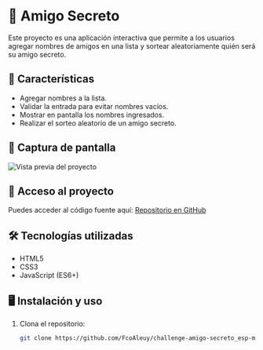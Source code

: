 # 🎁 Amigo Secreto

Este proyecto es una aplicación interactiva que permite a los usuarios agregar nombres de amigos en una lista y sortear aleatoriamente quién será su amigo secreto.

## 🚀 Características
- Agregar nombres a la lista.
- Validar la entrada para evitar nombres vacíos.
- Mostrar en pantalla los nombres ingresados.
- Realizar el sorteo aleatorio de un amigo secreto.

## 📸 Captura de pantalla
![Vista previa del proyecto](https://prnt.sc/oKf1B_GXj_Kk)

## 📂 Acceso al proyecto
Puedes acceder al código fuente aquí: [Repositorio en GitHub](https://github.com/FcoAleuy/challenge-amigo-secreto_esp-main)

## 🛠️ Tecnologías utilizadas
- HTML5
- CSS3
- JavaScript (ES6+)

## 🖥️ Instalación y uso
1. Clona el repositorio:
   ```sh
   git clone https://github.com/FcoAleuy/challenge-amigo-secreto_esp-main.git
